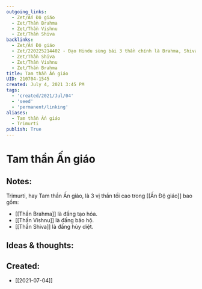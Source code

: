```yaml
---
outgoing_links:
  - Zet/Ấn Độ giáo
  - Zet/Thần Brahma
  - Zet/Thần Vishnu
  - Zet/Thần Shiva
backlinks:
  - Zet/Ấn Độ giáo
  - Zet/220225214402 - Đạo Hindu sùng bái 3 thần chính là Brahma, Shiva, Vishnu
  - Zet/Thần Shiva
  - Zet/Thần Vishnu
  - Zet/Thần Brahma
title: Tam thần Ấn giáo
UID: 210704-1545
created: July 4, 2021 3:45 PM
tags:
  - 'created/2021/Jul/04'
  - 'seed'
  - 'permanent/linking'
aliases:
  - Tam thần Ấn giáo
  - Trimurti
publish: True
---
```

# Tam thần Ấn giáo

## Notes:
Trimurti, hay Tam thần Ấn giáo, là 3 vị thần tối cao trong [[Ấn Độ giáo]] bao gồm:

- [[Thần Brahma]] là đấng tạo hóa.
- [[Thần Vishnu]] là đấng bảo hộ.
- [[Thần Shiva]] là đấng hủy diệt.

## Ideas & thoughts:

## Created:
- [[2021-07-04]]
